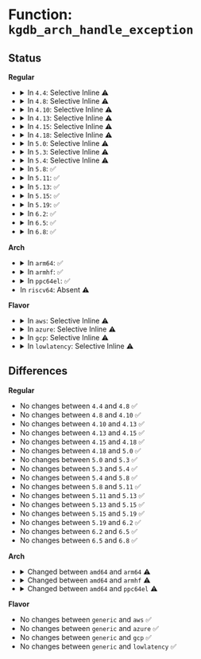 # Function: <code>kgdb_arch_handle_exception</code>

## Status
<b>Regular</b>
<ul>
<li>
<details>
<summary>In <code>4.4</code>: Selective Inline ⚠️</summary>

```c
int kgdb_arch_handle_exception(int e_vector, int signo, int err_code, char *remcomInBuffer, char *remcomOutBuffer, struct pt_regs *linux_regs);
```

**Collision:** Unique Global

**Inline:** Selective

**Transformation:** False

**Instances:**

```
In arch/x86/kernel/kgdb.c (ffffffff81061530)
Location: arch/x86/kernel/kgdb.c:460
Inline: True
Direct callers:
  - arch/x86/kernel/kgdb.c:__kgdb_notify
  - kernel/debug/gdbstub.c:gdb_serial_stub
  - kernel/debug/gdbstub.c:gdbstub_state
```
**Symbols:**

```
ffffffff81061530-ffffffff810615f5: kgdb_arch_handle_exception (STB_GLOBAL)
```
</details>
</li>
<li>
<details>
<summary>In <code>4.8</code>: Selective Inline ⚠️</summary>

```c
int kgdb_arch_handle_exception(int e_vector, int signo, int err_code, char *remcomInBuffer, char *remcomOutBuffer, struct pt_regs *linux_regs);
```

**Collision:** Unique Global

**Inline:** Selective

**Transformation:** False

**Instances:**

```
In arch/x86/kernel/kgdb.c (ffffffff81061350)
Location: arch/x86/kernel/kgdb.c:461
Inline: True
Direct callers:
  - arch/x86/kernel/kgdb.c:__kgdb_notify
  - kernel/debug/gdbstub.c:gdbstub_state
  - kernel/debug/gdbstub.c:gdb_serial_stub
```
**Symbols:**

```
ffffffff81061350-ffffffff81061415: kgdb_arch_handle_exception (STB_GLOBAL)
```
</details>
</li>
<li>
<details>
<summary>In <code>4.10</code>: Selective Inline ⚠️</summary>

```c
int kgdb_arch_handle_exception(int e_vector, int signo, int err_code, char *remcomInBuffer, char *remcomOutBuffer, struct pt_regs *linux_regs);
```

**Collision:** Unique Global

**Inline:** Selective

**Transformation:** False

**Instances:**

```
In arch/x86/kernel/kgdb.c (ffffffff81064400)
Location: arch/x86/kernel/kgdb.c:461
Inline: True
Direct callers:
  - arch/x86/kernel/kgdb.c:__kgdb_notify
  - kernel/debug/gdbstub.c:gdbstub_state
  - kernel/debug/gdbstub.c:gdb_serial_stub
```
**Symbols:**

```
ffffffff81064400-ffffffff810644c5: kgdb_arch_handle_exception (STB_GLOBAL)
```
</details>
</li>
<li>
<details>
<summary>In <code>4.13</code>: Selective Inline ⚠️</summary>

```c
int kgdb_arch_handle_exception(int e_vector, int signo, int err_code, char *remcomInBuffer, char *remcomOutBuffer, struct pt_regs *linux_regs);
```

**Collision:** Unique Global

**Inline:** Selective

**Transformation:** False

**Instances:**

```
In arch/x86/kernel/kgdb.c (ffffffff81063330)
Location: arch/x86/kernel/kgdb.c:461
Inline: True
Direct callers:
  - arch/x86/kernel/kgdb.c:__kgdb_notify
  - kernel/debug/gdbstub.c:gdbstub_state
  - kernel/debug/gdbstub.c:gdb_serial_stub
```
**Symbols:**

```
ffffffff81063330-ffffffff810633f5: kgdb_arch_handle_exception (STB_GLOBAL)
```
</details>
</li>
<li>
<details>
<summary>In <code>4.15</code>: Selective Inline ⚠️</summary>

```c
int kgdb_arch_handle_exception(int e_vector, int signo, int err_code, char *remcomInBuffer, char *remcomOutBuffer, struct pt_regs *linux_regs);
```

**Collision:** Unique Global

**Inline:** Selective

**Transformation:** False

**Instances:**

```
In arch/x86/kernel/kgdb.c (ffffffff810674b0)
Location: arch/x86/kernel/kgdb.c:461
Inline: True
Direct callers:
  - arch/x86/kernel/kgdb.c:__kgdb_notify
  - kernel/debug/gdbstub.c:gdbstub_state
  - kernel/debug/gdbstub.c:gdb_serial_stub
```
**Symbols:**

```
ffffffff810674b0-ffffffff81067575: kgdb_arch_handle_exception (STB_GLOBAL)
```
</details>
</li>
<li>
<details>
<summary>In <code>4.18</code>: Selective Inline ⚠️</summary>

```c
int kgdb_arch_handle_exception(int e_vector, int signo, int err_code, char *remcomInBuffer, char *remcomOutBuffer, struct pt_regs *linux_regs);
```

**Collision:** Unique Global

**Inline:** Selective

**Transformation:** False

**Instances:**

```
In arch/x86/kernel/kgdb.c (ffffffff8106a0b0)
Location: arch/x86/kernel/kgdb.c:461
Inline: True
Direct callers:
  - arch/x86/kernel/kgdb.c:__kgdb_notify
  - kernel/debug/gdbstub.c:gdbstub_state
  - kernel/debug/gdbstub.c:gdb_serial_stub
```
**Symbols:**

```
ffffffff8106a0b0-ffffffff8106a177: kgdb_arch_handle_exception (STB_GLOBAL)
```
</details>
</li>
<li>
<details>
<summary>In <code>5.0</code>: Selective Inline ⚠️</summary>

```c
int kgdb_arch_handle_exception(int e_vector, int signo, int err_code, char *remcomInBuffer, char *remcomOutBuffer, struct pt_regs *linux_regs);
```

**Collision:** Unique Global

**Inline:** Selective

**Transformation:** False

**Instances:**

```
In arch/x86/kernel/kgdb.c (ffffffff8106fe40)
Location: arch/x86/kernel/kgdb.c:456
Inline: True
Direct callers:
  - arch/x86/kernel/kgdb.c:__kgdb_notify
  - kernel/debug/gdbstub.c:gdbstub_state
  - kernel/debug/gdbstub.c:gdb_serial_stub
```
**Symbols:**

```
ffffffff8106fe40-ffffffff8106ff07: kgdb_arch_handle_exception (STB_GLOBAL)
```
</details>
</li>
<li>
<details>
<summary>In <code>5.3</code>: Selective Inline ⚠️</summary>

```c
int kgdb_arch_handle_exception(int e_vector, int signo, int err_code, char *remcomInBuffer, char *remcomOutBuffer, struct pt_regs *linux_regs);
```

**Collision:** Unique Global

**Inline:** Selective

**Transformation:** False

**Instances:**

```
In arch/x86/kernel/kgdb.c (ffffffff81073f40)
Location: arch/x86/kernel/kgdb.c:439
Inline: True
Direct callers:
  - arch/x86/kernel/kgdb.c:__kgdb_notify
  - kernel/debug/gdbstub.c:gdbstub_state
  - kernel/debug/gdbstub.c:gdb_serial_stub
```
**Symbols:**

```
ffffffff81073f40-ffffffff81074010: kgdb_arch_handle_exception (STB_GLOBAL)
```
</details>
</li>
<li>
<details>
<summary>In <code>5.4</code>: Selective Inline ⚠️</summary>

```c
int kgdb_arch_handle_exception(int e_vector, int signo, int err_code, char *remcomInBuffer, char *remcomOutBuffer, struct pt_regs *linux_regs);
```

**Collision:** Unique Global

**Inline:** Selective

**Transformation:** False

**Instances:**

```
In arch/x86/kernel/kgdb.c (ffffffff81074f00)
Location: arch/x86/kernel/kgdb.c:439
Inline: True
Direct callers:
  - arch/x86/kernel/kgdb.c:__kgdb_notify
  - kernel/debug/gdbstub.c:gdbstub_state
  - kernel/debug/gdbstub.c:gdb_serial_stub
```
**Symbols:**

```
ffffffff81074f00-ffffffff81074fd0: kgdb_arch_handle_exception (STB_GLOBAL)
```
</details>
</li>
<li>
<details>
<summary>In <code>5.8</code>: ✅</summary>

```c
int kgdb_arch_handle_exception(int e_vector, int signo, int err_code, char *remcomInBuffer, char *remcomOutBuffer, struct pt_regs *linux_regs);
```

**Collision:** Unique Global

**Inline:** No

**Transformation:** False

**Instances:**

```
In arch/x86/kernel/kgdb.c (ffffffff8107c110)
Location: arch/x86/kernel/kgdb.c:439
Inline: False
Direct callers:
  - arch/x86/kernel/kgdb.c:__kgdb_notify
  - kernel/debug/gdbstub.c:gdbstub_state
  - kernel/debug/gdbstub.c:gdb_serial_stub
```
**Symbols:**

```
ffffffff8107c110-ffffffff8107c1e0: kgdb_arch_handle_exception (STB_GLOBAL)
```
</details>
</li>
<li>
<details>
<summary>In <code>5.11</code>: ✅</summary>

```c
int kgdb_arch_handle_exception(int e_vector, int signo, int err_code, char *remcomInBuffer, char *remcomOutBuffer, struct pt_regs *linux_regs);
```

**Collision:** Unique Global

**Inline:** No

**Transformation:** False

**Instances:**

```
In arch/x86/kernel/kgdb.c (ffffffff8107c000)
Location: arch/x86/kernel/kgdb.c:439
Inline: False
Direct callers:
  - arch/x86/kernel/kgdb.c:__kgdb_notify
  - kernel/debug/gdbstub.c:gdbstub_state
  - kernel/debug/gdbstub.c:gdb_serial_stub
```
**Symbols:**

```
ffffffff8107c000-ffffffff8107c0d0: kgdb_arch_handle_exception (STB_GLOBAL)
```
</details>
</li>
<li>
<details>
<summary>In <code>5.13</code>: ✅</summary>

```c
int kgdb_arch_handle_exception(int e_vector, int signo, int err_code, char *remcomInBuffer, char *remcomOutBuffer, struct pt_regs *linux_regs);
```

**Collision:** Unique Global

**Inline:** No

**Transformation:** False

**Instances:**

```
In arch/x86/kernel/kgdb.c (ffffffff8107d1b0)
Location: arch/x86/kernel/kgdb.c:439
Inline: False
Direct callers:
  - arch/x86/kernel/kgdb.c:__kgdb_notify
  - kernel/debug/gdbstub.c:gdbstub_state
  - kernel/debug/gdbstub.c:gdb_serial_stub
```
**Symbols:**

```
ffffffff8107d1b0-ffffffff8107d280: kgdb_arch_handle_exception (STB_GLOBAL)
```
</details>
</li>
<li>
<details>
<summary>In <code>5.15</code>: ✅</summary>

```c
int kgdb_arch_handle_exception(int e_vector, int signo, int err_code, char *remcomInBuffer, char *remcomOutBuffer, struct pt_regs *linux_regs);
```

**Collision:** Unique Global

**Inline:** No

**Transformation:** False

**Instances:**

```
In arch/x86/kernel/kgdb.c (ffffffff8108bad0)
Location: arch/x86/kernel/kgdb.c:439
Inline: False
Direct callers:
  - arch/x86/kernel/kgdb.c:__kgdb_notify
  - kernel/debug/gdbstub.c:gdbstub_state
  - kernel/debug/gdbstub.c:gdb_serial_stub
```
**Symbols:**

```
ffffffff8108bad0-ffffffff8108bba0: kgdb_arch_handle_exception (STB_GLOBAL)
```
</details>
</li>
<li>
<details>
<summary>In <code>5.19</code>: ✅</summary>

```c
int kgdb_arch_handle_exception(int e_vector, int signo, int err_code, char *remcomInBuffer, char *remcomOutBuffer, struct pt_regs *linux_regs);
```

**Collision:** Unique Global

**Inline:** No

**Transformation:** False

**Instances:**

```
In arch/x86/kernel/kgdb.c (ffffffff8109c320)
Location: arch/x86/kernel/kgdb.c:439
Inline: False
Direct callers:
  - arch/x86/kernel/kgdb.c:__kgdb_notify
  - kernel/debug/gdbstub.c:gdbstub_state
  - kernel/debug/gdbstub.c:gdb_serial_stub
```
**Symbols:**

```
ffffffff8109c320-ffffffff8109c40d: kgdb_arch_handle_exception (STB_GLOBAL)
```
</details>
</li>
<li>
<details>
<summary>In <code>6.2</code>: ✅</summary>

```c
int kgdb_arch_handle_exception(int e_vector, int signo, int err_code, char *remcomInBuffer, char *remcomOutBuffer, struct pt_regs *linux_regs);
```

**Collision:** Unique Global

**Inline:** No

**Transformation:** False

**Instances:**

```
In arch/x86/kernel/kgdb.c (ffffffff810b3000)
Location: arch/x86/kernel/kgdb.c:439
Inline: False
Direct callers:
  - arch/x86/kernel/kgdb.c:__kgdb_notify
  - kernel/debug/gdbstub.c:gdbstub_state
  - kernel/debug/gdbstub.c:gdb_serial_stub
```
**Symbols:**

```
ffffffff810b3000-ffffffff810b30ed: kgdb_arch_handle_exception (STB_GLOBAL)
```
</details>
</li>
<li>
<details>
<summary>In <code>6.5</code>: ✅</summary>

```c
int kgdb_arch_handle_exception(int e_vector, int signo, int err_code, char *remcomInBuffer, char *remcomOutBuffer, struct pt_regs *linux_regs);
```

**Collision:** Unique Global

**Inline:** No

**Transformation:** False

**Instances:**

```
In arch/x86/kernel/kgdb.c (ffffffff810b6100)
Location: arch/x86/kernel/kgdb.c:439
Inline: False
Direct callers:
  - arch/x86/kernel/kgdb.c:__kgdb_notify
  - kernel/debug/gdbstub.c:gdbstub_state
  - kernel/debug/gdbstub.c:gdb_serial_stub
```
**Symbols:**

```
ffffffff810b6100-ffffffff810b61e7: kgdb_arch_handle_exception (STB_GLOBAL)
```
</details>
</li>
<li>
<details>
<summary>In <code>6.8</code>: ✅</summary>

```c
int kgdb_arch_handle_exception(int e_vector, int signo, int err_code, char *remcomInBuffer, char *remcomOutBuffer, struct pt_regs *linux_regs);
```

**Collision:** Unique Global

**Inline:** No

**Transformation:** False

**Instances:**

```
In arch/x86/kernel/kgdb.c (ffffffff810bd540)
Location: arch/x86/kernel/kgdb.c:439
Inline: False
Direct callers:
  - arch/x86/kernel/kgdb.c:__kgdb_notify
  - kernel/debug/gdbstub.c:gdbstub_state
  - kernel/debug/gdbstub.c:gdb_serial_stub
```
**Symbols:**

```
ffffffff810bd540-ffffffff810bd627: kgdb_arch_handle_exception (STB_GLOBAL)
```
</details>
</li>
</ul>
<b>Arch</b>
<ul>
<li>
<details>
<summary>In <code>arm64</code>: ✅</summary>

```c
int kgdb_arch_handle_exception(int exception_vector, int signo, int err_code, char *remcom_in_buffer, char *remcom_out_buffer, struct pt_regs *linux_regs);
```

**Collision:** Unique Global

**Inline:** No

**Transformation:** False

**Instances:**

```
In arch/arm64/kernel/kgdb.c (ffff8000100a75d0)
Location: arch/arm64/kernel/kgdb.c:173
Inline: False
Direct callers:
  - kernel/debug/gdbstub.c:gdbstub_state
  - kernel/debug/gdbstub.c:gdb_serial_stub
  - kernel/debug/gdbstub.c:gdb_serial_stub
```
**Symbols:**

```
ffff8000100a75d0-ffff8000100a76d0: kgdb_arch_handle_exception (STB_GLOBAL)
```
</details>
</li>
<li>
<details>
<summary>In <code>armhf</code>: ✅</summary>

```c
int kgdb_arch_handle_exception(int exception_vector, int signo, int err_code, char *remcom_in_buffer, char *remcom_out_buffer, struct pt_regs *linux_regs);
```

**Collision:** Unique Global

**Inline:** No

**Transformation:** False

**Instances:**

```
In arch/arm/kernel/kgdb.c (c03158d4)
Location: arch/arm/kernel/kgdb.c:110
Inline: False
Direct callers:
  - kernel/debug/gdbstub.c:gdbstub_state
  - kernel/debug/gdbstub.c:gdb_serial_stub
```
**Symbols:**

```
c03158d4-c031599c: kgdb_arch_handle_exception (STB_GLOBAL)
```
</details>
</li>
<li>
<details>
<summary>In <code>ppc64el</code>: ✅</summary>

```c
int kgdb_arch_handle_exception(int vector, int signo, int err_code, char *remcom_in_buffer, char *remcom_out_buffer, struct pt_regs *linux_regs);
```

**Collision:** Unique Global

**Inline:** No

**Transformation:** False

**Instances:**

```
In arch/powerpc/kernel/kgdb.c (c0000000000538c0)
Location: arch/powerpc/kernel/kgdb.c:380
Inline: False
Direct callers:
  - kernel/debug/gdbstub.c:gdbstub_state
  - kernel/debug/gdbstub.c:gdb_serial_stub
  - kernel/debug/gdbstub.c:gdb_serial_stub
```
**Symbols:**

```
c0000000000538c0-c0000000000539f8: kgdb_arch_handle_exception (STB_GLOBAL)
```
</details>
</li>
<li>
In <code>riscv64</code>: Absent ⚠️
</li>
</ul>
<b>Flavor</b>
<ul>
<li>
<details>
<summary>In <code>aws</code>: Selective Inline ⚠️</summary>

```c
int kgdb_arch_handle_exception(int e_vector, int signo, int err_code, char *remcomInBuffer, char *remcomOutBuffer, struct pt_regs *linux_regs);
```

**Collision:** Unique Global

**Inline:** Selective

**Transformation:** False

**Instances:**

```
In arch/x86/kernel/kgdb.c (ffffffff81073f00)
Location: arch/x86/kernel/kgdb.c:439
Inline: True
Direct callers:
  - arch/x86/kernel/kgdb.c:__kgdb_notify
  - kernel/debug/gdbstub.c:gdbstub_state
  - kernel/debug/gdbstub.c:gdb_serial_stub
```
**Symbols:**

```
ffffffff81073f00-ffffffff81073fd0: kgdb_arch_handle_exception (STB_GLOBAL)
```
</details>
</li>
<li>
<details>
<summary>In <code>azure</code>: Selective Inline ⚠️</summary>

```c
int kgdb_arch_handle_exception(int e_vector, int signo, int err_code, char *remcomInBuffer, char *remcomOutBuffer, struct pt_regs *linux_regs);
```

**Collision:** Unique Global

**Inline:** Selective

**Transformation:** False

**Instances:**

```
In arch/x86/kernel/kgdb.c (ffffffff81063f50)
Location: arch/x86/kernel/kgdb.c:439
Inline: True
Direct callers:
  - arch/x86/kernel/kgdb.c:__kgdb_notify
  - kernel/debug/gdbstub.c:gdbstub_state
  - kernel/debug/gdbstub.c:gdb_serial_stub
```
**Symbols:**

```
ffffffff81063f50-ffffffff81064020: kgdb_arch_handle_exception (STB_GLOBAL)
```
</details>
</li>
<li>
<details>
<summary>In <code>gcp</code>: Selective Inline ⚠️</summary>

```c
int kgdb_arch_handle_exception(int e_vector, int signo, int err_code, char *remcomInBuffer, char *remcomOutBuffer, struct pt_regs *linux_regs);
```

**Collision:** Unique Global

**Inline:** Selective

**Transformation:** False

**Instances:**

```
In arch/x86/kernel/kgdb.c (ffffffff81073eb0)
Location: arch/x86/kernel/kgdb.c:439
Inline: True
Direct callers:
  - arch/x86/kernel/kgdb.c:__kgdb_notify
  - kernel/debug/gdbstub.c:gdbstub_state
  - kernel/debug/gdbstub.c:gdb_serial_stub
```
**Symbols:**

```
ffffffff81073eb0-ffffffff81073f80: kgdb_arch_handle_exception (STB_GLOBAL)
```
</details>
</li>
<li>
<details>
<summary>In <code>lowlatency</code>: Selective Inline ⚠️</summary>

```c
int kgdb_arch_handle_exception(int e_vector, int signo, int err_code, char *remcomInBuffer, char *remcomOutBuffer, struct pt_regs *linux_regs);
```

**Collision:** Unique Global

**Inline:** Selective

**Transformation:** False

**Instances:**

```
In arch/x86/kernel/kgdb.c (ffffffff81075f10)
Location: arch/x86/kernel/kgdb.c:439
Inline: True
Direct callers:
  - arch/x86/kernel/kgdb.c:__kgdb_notify
  - kernel/debug/gdbstub.c:gdbstub_state
  - kernel/debug/gdbstub.c:gdb_serial_stub
```
**Symbols:**

```
ffffffff81075f10-ffffffff81075fe0: kgdb_arch_handle_exception (STB_GLOBAL)
```
</details>
</li>
</ul>

## Differences
<b>Regular</b>
<ul>
<li>
No changes between <code>4.4</code> and <code>4.8</code> ✅
</li>
<li>
No changes between <code>4.8</code> and <code>4.10</code> ✅
</li>
<li>
No changes between <code>4.10</code> and <code>4.13</code> ✅
</li>
<li>
No changes between <code>4.13</code> and <code>4.15</code> ✅
</li>
<li>
No changes between <code>4.15</code> and <code>4.18</code> ✅
</li>
<li>
No changes between <code>4.18</code> and <code>5.0</code> ✅
</li>
<li>
No changes between <code>5.0</code> and <code>5.3</code> ✅
</li>
<li>
No changes between <code>5.3</code> and <code>5.4</code> ✅
</li>
<li>
No changes between <code>5.4</code> and <code>5.8</code> ✅
</li>
<li>
No changes between <code>5.8</code> and <code>5.11</code> ✅
</li>
<li>
No changes between <code>5.11</code> and <code>5.13</code> ✅
</li>
<li>
No changes between <code>5.13</code> and <code>5.15</code> ✅
</li>
<li>
No changes between <code>5.15</code> and <code>5.19</code> ✅
</li>
<li>
No changes between <code>5.19</code> and <code>6.2</code> ✅
</li>
<li>
No changes between <code>6.2</code> and <code>6.5</code> ✅
</li>
<li>
No changes between <code>6.5</code> and <code>6.8</code> ✅
</li>
</ul>
<b>Arch</b>
<ul>
<li>
<details>
<summary>Changed between <code>amd64</code> and <code>arm64</code> ⚠️</summary>
<ul>
<li>
<b>Param added. </b>
<code>int exception_vector</code>
</li>
<li>
<b>Param added. </b>
<code>char *remcom_in_buffer</code>
</li>
<li>
<b>Param added. </b>
<code>char *remcom_out_buffer</code>
</li>
<li>
<b>Param removed. </b>
<code>int e_vector</code>
</li>
<li>
<b>Param removed. </b>
<code>char *remcomInBuffer</code>
</li>
<li>
<b>Param removed. </b>
<code>char *remcomOutBuffer</code>
</li>
</ul>
</details>
</li>
<li>
<details>
<summary>Changed between <code>amd64</code> and <code>armhf</code> ⚠️</summary>
<ul>
<li>
<b>Param added. </b>
<code>int exception_vector</code>
</li>
<li>
<b>Param added. </b>
<code>char *remcom_in_buffer</code>
</li>
<li>
<b>Param added. </b>
<code>char *remcom_out_buffer</code>
</li>
<li>
<b>Param removed. </b>
<code>int e_vector</code>
</li>
<li>
<b>Param removed. </b>
<code>char *remcomInBuffer</code>
</li>
<li>
<b>Param removed. </b>
<code>char *remcomOutBuffer</code>
</li>
</ul>
</details>
</li>
<li>
<details>
<summary>Changed between <code>amd64</code> and <code>ppc64el</code> ⚠️</summary>
<ul>
<li>
<b>Param added. </b>
<code>int vector</code>
</li>
<li>
<b>Param added. </b>
<code>char *remcom_in_buffer</code>
</li>
<li>
<b>Param added. </b>
<code>char *remcom_out_buffer</code>
</li>
<li>
<b>Param removed. </b>
<code>int e_vector</code>
</li>
<li>
<b>Param removed. </b>
<code>char *remcomInBuffer</code>
</li>
<li>
<b>Param removed. </b>
<code>char *remcomOutBuffer</code>
</li>
</ul>
</details>
</li>
</ul>
<b>Flavor</b>
<ul>
<li>
No changes between <code>generic</code> and <code>aws</code> ✅
</li>
<li>
No changes between <code>generic</code> and <code>azure</code> ✅
</li>
<li>
No changes between <code>generic</code> and <code>gcp</code> ✅
</li>
<li>
No changes between <code>generic</code> and <code>lowlatency</code> ✅
</li>
</ul>
